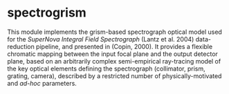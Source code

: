 # spectrogrism

This module implements the grism-based spectrograph optical model used for the *SuperNova Integral
Field Spectrograph* (Lantz et al. 2004) data-reduction pipeline, and presented in (Copin, 2000). It
provides a flexible chromatic mapping between the input focal plane and the output detector plane,
based on an arbitrarily complex semi-empirical ray-tracing model of the key optical elements
defining the spectrograph (collimator, prism, grating, camera), described by a restricted number of
physically-motivated and *ad-hoc* parameters.

